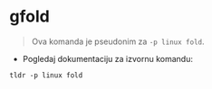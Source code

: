 # gfold

> Ova komanda je pseudonim za `-p linux fold`.

- Pogledaj dokumentaciju za izvornu komandu:

`tldr -p linux fold`

